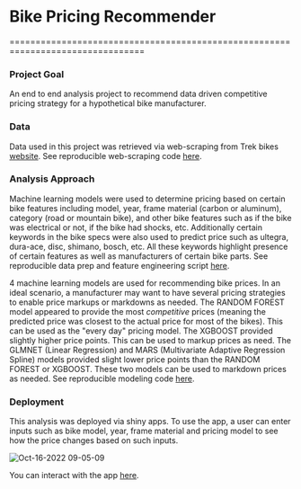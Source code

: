 # Bike Pricing Recommender

================================================================================

### Project Goal  
An end to end analysis project to recommend data driven competitive
pricing strategy for a hypothetical bike manufacturer.

### Data
Data used in this project was retrieved via web-scraping from Trek bikes 
[website](https://www.trekbikes.com/us/en_US/). See reproducible web-scraping code [here]().

### Analysis Approach
Machine learning models were used to determine pricing based
on certain bike features including model, year, frame material (carbon or aluminum),
category (road or mountain bike), and other bike features such as if the bike was 
electrical or not, if the bike had shocks, etc. Additionally certain keywords in the 
bike specs were also used to predict price such as ultegra, dura-ace, disc, shimano, bosch, etc.
All these keywords highlight presence of certain features as well as manufacturers 
of certain bike parts. See reproducible data prep and feature engineering script [here](https://github.com/LucasO21/bike_price_prediction/blob/main/R/01_data_preparation.R).

4 machine learning models are used for recommending bike prices. In an ideal scenario,
a manufacturer may want to have several pricing strategies to enable price markups or 
markdowns as needed. The RANDOM FOREST model appeared to provide the most 
*competitive* prices (meaning the predicted price was closest to the actual price
for most of the bikes). This can be used as the "every day" pricing model. The 
XGBOOST provided slightly higher price points. This can be used to markup prices as need.
The GLMNET (Linear Regression) and MARS (Multivariate Adaptive Regression Spline) models
provided slight lower price points than the RANDOM FOREST or XGBOOST. These two models 
can be used to markdown prices as needed. See reproducible modeling code [here](https://github.com/LucasO21/bike_price_prediction/blob/main/R/02_modeling.R).

### Deployment
This analysis was deployed via shiny apps. To use the app,
a user can enter inputs such as bike model, year, frame material and pricing model to see
how the price changes based on such inputs.

![Oct-16-2022 09-05-09](https://user-images.githubusercontent.com/62886078/196037480-b2b040ff-385e-484e-837b-6c3d6faa2bc1.gif)

You can interact with the app [here](https://lucas-okwudishu.shinyapps.io/price_prediction_app/?_ga=2.35939360.1020703531.1665930622-498138199.1665930622). 


